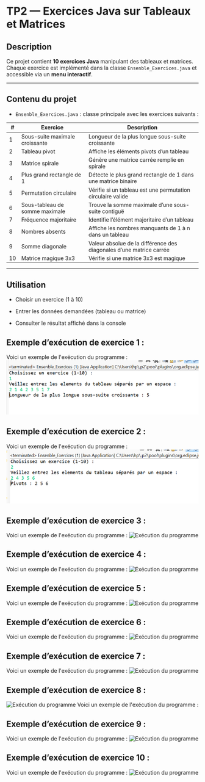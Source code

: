 # TP2 — Exercices Java sur Tableaux et Matrices

## Description
Ce projet contient **10 exercices Java** manipulant des tableaux et matrices.  
Chaque exercice est implémenté dans la classe `Ensenble_Exercices.java` et accessible via un **menu interactif**.

---

## Contenu du projet
- `Ensenble_Exercices.java` : classe principale avec les exercices suivants :

| #  | Exercice                          | Description                                           |
|----|----------------------------------|-------------------------------------------------------|
| 1  | Sous-suite maximale croissante   | Longueur de la plus longue sous-suite croissante    |
| 2  | Tableau pivot                    | Affiche les éléments pivots d’un tableau           |
| 3  | Matrice spirale                  | Génère une matrice carrée remplie en spirale       |
| 4  | Plus grand rectangle de 1        | Détecte le plus grand rectangle de 1 dans une matrice binaire |
| 5  | Permutation circulaire           | Vérifie si un tableau est une permutation circulaire valide |
| 6  | Sous-tableau de somme maximale   | Trouve la somme maximale d’une sous-suite contiguë |
| 7  | Fréquence majoritaire            | Identifie l’élément majoritaire d’un tableau       |
| 8  | Nombres absents                  | Affiche les nombres manquants de 1 à n dans un tableau |
| 9  | Somme diagonale                  | Valeur absolue de la différence des diagonales d’une matrice carrée |
| 10 | Matrice magique 3x3              | Vérifie si une matrice 3x3 est magique             |

---
## Utilisation
- Choisir un exercice (1 à 10)

- Entrer les données demandées (tableau ou matrice)

- Consulter le résultat affiché dans la console
  
## Exemple d’exécution de exercice 1 :
Voici un exemple de l'exécution du programme :
![Exécution du programme](execution_ex1.PNG)
  
## Exemple d’exécution de exercice 2 :
Voici un exemple de l'exécution du programme :
![Exécution du programme](execution_ex2.PNG)
  
## Exemple d’exécution de exercice 3 :
Voici un exemple de l'exécution du programme :
  ![Exécution du programme](execution.png)
  
## Exemple d’exécution de exercice 4 :
Voici un exemple de l'exécution du programme :
  ![Exécution du programme](execution.png)
  
## Exemple d’exécution de exercice 5 :
Voici un exemple de l'exécution du programme :
  ![Exécution du programme](execution.png)
  
## Exemple d’exécution de exercice 6 :
Voici un exemple de l'exécution du programme :
  ![Exécution du programme](execution.png)
  
## Exemple d’exécution de exercice 7 :
Voici un exemple de l'exécution du programme :
  ![Exécution du programme](execution.png)
  
## Exemple d’exécution de exercice 8 :
![Exécution du programme](execution.png)
Voici un exemple de l'exécution du programme :

## Exemple d’exécution de exercice 9 :
Voici un exemple de l'exécution du programme :
![Exécution du programme](execution.png)

## Exemple d’exécution de exercice 10 :
Voici un exemple de l'exécution du programme :
![Exécution du programme](execution.png)



